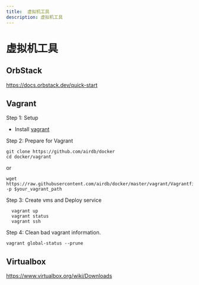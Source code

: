 ```yaml
---
title:  虚拟机工具
description: 虚拟机工具
---
```


# 虚拟机工具


## OrbStack

https://docs.orbstack.dev/quick-start


## Vagrant

Step 1: Setup
- Install [vagrant](https://www.vagrantup.com/downloads.html)

Step 2: Prepare for Vagrant
```plain
git clone https://github.com/airdb/docker
cd docker/vagrant
```
or
```plain
wget https://raw.githubusercontent.com/airdb/docker/master/vagrant/Vagrantfile -p $your_vagrant_path
```

Step 3: Create vms and Deploy service
```plain
  vagrant up
  vagrant status
  vagrant ssh
```

Step 4: Clean bad vagrant information.

`vagrant global-status --prune`


## Virtualbox

https://www.virtualbox.org/wiki/Downloads
